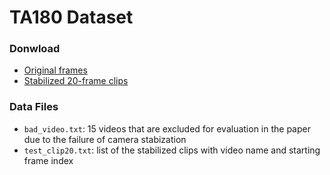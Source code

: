 TA180 Dataset 
=====
### Donwload
- [Original frames](https://www.robots.ox.ac.uk/~vgg/data/arrow/ArrowDataAll.tgz)
- [Stabilized 20-frame clips]()

### Data Files
- `bad_video.txt`: 15 videos that are excluded for evaluation in the paper due to the failure of camera stabization
- `test_clip20.txt`: list of the stabilized clips with video name and starting frame index
